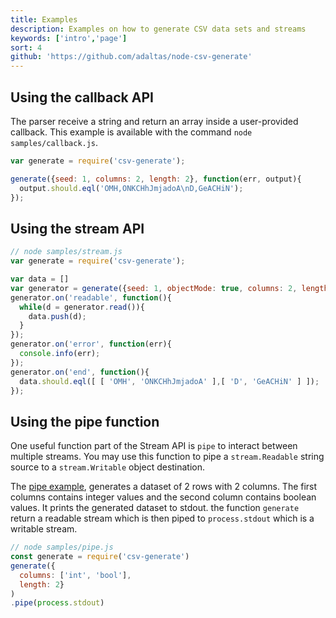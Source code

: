 ```yaml
---
title: Examples
description: Examples on how to generate CSV data sets and streams
keywords: ['intro','page']
sort: 4
github: 'https://github.com/adaltas/node-csv-generate'
---
```


## Using the callback API

The parser receive a string and return an array inside a user-provided
callback. This example is available with the command `node samples/callback.js`.

```javascript
var generate = require('csv-generate');

generate({seed: 1, columns: 2, length: 2}, function(err, output){
  output.should.eql('OMH,ONKCHhJmjadoA\nD,GeACHiN');
});
```

## Using the stream API

```javascript
// node samples/stream.js
var generate = require('csv-generate');

var data = []
var generator = generate({seed: 1, objectMode: true, columns: 2, length: 2});
generator.on('readable', function(){
  while(d = generator.read()){
    data.push(d);
  }
});
generator.on('error', function(err){
  console.info(err);
});
generator.on('end', function(){
  data.should.eql([ [ 'OMH', 'ONKCHhJmjadoA' ],[ 'D', 'GeACHiN' ] ]);
});
```

## Using the pipe function

One useful function part of the Stream API is `pipe` to interact between
multiple streams. You may use this function to pipe a `stream.Readable` string
source to a `stream.Writable` object destination.

The [pipe example](https://github.com/adaltas/node-csv-generate/blob/master/samples/pipe.js), generates a dataset of 2 rows with 2 columns. The first columns contains integer values and the second column contains boolean values. It prints the generated dataset to stdout. the function `generate` return a readable stream which is then piped to `process.stdout` which is a writable stream.

```javascript
// node samples/pipe.js
const generate = require('csv-generate')
generate({
  columns: ['int', 'bool'],
  length: 2}
)
.pipe(process.stdout)
```
